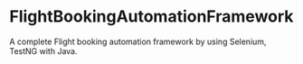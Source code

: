 # FlightBookingAutomationFramework
A complete Flight booking automation framework by using Selenium, TestNG with Java.
